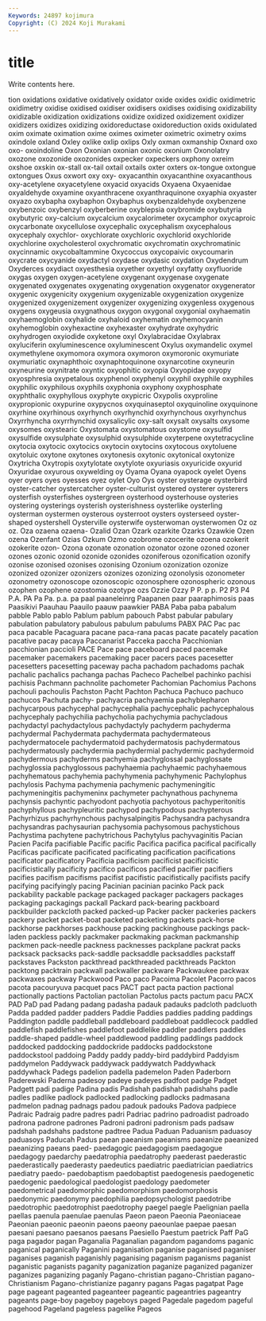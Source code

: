 ```yaml
---
Keywords: 24897 kojimura
Copyright: (C) 2024 Koji Murakami
---
```


# title

Write contents here.



tion oxidations oxidative oxidatively oxidator oxide oxides
oxidic oxidimetric oxidimetry oxidise oxidised oxidiser oxidisers oxidises oxidising oxidizability
oxidizable oxidization oxidizations oxidize oxidized oxidizement oxidizer oxidizers oxidizes oxidizing
oxidoreductase oxidoreduction oxids oxidulated oxim oximate oximation oxime oximes oximeter
oximetric oximetry oxims oxindole oxland Oxley oxlike oxlip oxlips Oxly
oxman oxmanship Oxnard oxo oxo- oxoindoline Oxon Oxonian oxonian oxonic
oxonium Oxonolatry oxozone oxozonide oxozonides oxpecker oxpeckers oxphony oxreim oxshoe
oxskin ox-stall ox-tail oxtail oxtails oxter oxters ox-tongue oxtongue oxtongues
Oxus oxwort oxy oxy- oxyacanthin oxyacanthine oxyacanthous oxy-acetylene oxyacetylene oxyacid
oxyacids Oxyaena Oxyaenidae oxyaldehyde oxyamine oxyanthracene oxyanthraquinone oxyaphia oxyaster oxyazo
oxybapha oxybaphon Oxybaphus oxybenzaldehyde oxybenzene oxybenzoic oxybenzyl oxyberberine oxyblepsia oxybromide
oxybutyria oxybutyric oxy-calcium oxycalcium oxycalorimeter oxycamphor oxycaproic oxycarbonate oxycellulose oxycephalic
oxycephalism oxycephalous oxycephaly oxychlor- oxychlorate oxychloric oxychlorid oxychloride oxychlorine oxycholesterol
oxychromatic oxychromatin oxychromatinic oxycinnamic oxycobaltammine Oxycoccus oxycopaivic oxycoumarin oxycrate oxycyanide
oxydactyl oxydase oxydasic oxydation Oxydendrum Oxyderces oxydiact oxyesthesia oxyether oxyethyl
oxyfatty oxyfluoride oxygas oxygen oxygen-acetylene oxygenant oxygenase oxygenate oxygenated oxygenates
oxygenating oxygenation oxygenator oxygenerator oxygenic oxygenicity oxygenium oxygenizable oxygenization oxygenize
oxygenized oxygenizement oxygenizer oxygenizing oxygenless oxygenous oxygens oxygeusia oxygnathous oxygon
oxygonal oxygonial oxyhaematin oxyhaemoglobin oxyhalide oxyhaloid oxyhematin oxyhemocyanin oxyhemoglobin oxyhexactine
oxyhexaster oxyhydrate oxyhydric oxyhydrogen oxyiodide oxyketone oxyl Oxylabracidae Oxylabrax oxyluciferin
oxyluminescence oxyluminescent Oxylus oxymandelic oxymel oxymethylene oxymomora oxymora oxymoron oxymoronic
oxymuriate oxymuriatic oxynaphthoic oxynaphtoquinone oxynarcotine oxyneurin oxyneurine oxynitrate oxyntic oxyophitic
oxyopia Oxyopidae oxyopy oxyosphresia oxypetalous oxyphenol oxyphenyl oxyphil oxyphile oxyphiles
oxyphilic oxyphilous oxyphils oxyphonia oxyphony oxyphosphate oxyphthalic oxyphyllous oxyphyte oxypicric
Oxypolis oxyproline oxypropionic oxypurine oxypycnos oxyquinaseptol oxyquinoline oxyquinone oxyrhine oxyrhinous
oxyrhynch oxyrhynchid oxyrhynchous oxyrhynchus Oxyrrhyncha oxyrrhynchid oxysalicylic oxy-salt oxysalt oxysalts
oxysome oxysomes oxystearic Oxystomata oxystomatous oxystome oxysulfid oxysulfide oxysulphate oxysulphid
oxysulphide oxyterpene oxytetracycline oxytocia oxytocic oxytocics oxytocin oxytocins oxytocous oxytoluene
oxytoluic oxytone oxytones oxytonesis oxytonic oxytonical oxytonize Oxytricha Oxytropis oxytylotate
oxytylote oxyuriasis oxyuricide oxyurid Oxyuridae oxyurous oxywelding oy Oyama Oyana
oyapock oyelet Oyens oyer oyers oyes oyesses oyez oylet Oyo
Oys oyster oysterage oysterbird oyster-catcher oystercatcher oyster-culturist oystered oysterer oysterers
oysterfish oysterfishes oystergreen oysterhood oysterhouse oysteries oystering oysterings oysterish oysterishness
oysterlike oysterling oysterman oystermen oysterous oysterroot oysters oysterseed oyster-shaped oystershell
Oysterville oysterwife oysterwoman oysterwomen Oz oz oz. Oza ozaena ozaena-
Ozalid Ozan Ozark ozarkite Ozarks Ozawkie Ozen ozena Ozenfant Ozias
Ozkum Ozmo ozobrome ozocerite ozoena ozokerit ozokerite ozon- Ozona ozonate
ozonation ozonator ozone ozoned ozoner ozones ozonic ozonid ozonide ozonides
ozoniferous ozonification ozonify ozonise ozonised ozonises ozonising Ozonium ozonization ozonize
ozonized ozonizer ozonizers ozonizes ozonizing ozonolysis ozonometer ozonometry ozonoscope ozonoscopic
ozonosphere ozonospheric ozonous ozophen ozophene ozostomia ozotype ozs Ozzie Ozzy
P P. p p. P2 P3 P4 P.A. PA Pa
Pa. p.a. pa paal paaneleinrg Paapanen paar paaraphimosis paas Paasikivi
Paauhau Paauilo paauw paawkier PABA Paba paba pabalum pabble Pablo
pablo Pablum pablum pabouch Pabst pabular pabulary pabulation pabulatory pabulous
pabulum pabulums PABX PAC Pac pac paca pacable Pacaguara pacane
paca-rana pacas pacate pacately pacation pacative pacay pacaya Paccanarist Pacceka
paccha Pacchionian pacchionian paccioli PACE Pace pace paceboard paced pacemake
pacemaker pacemakers pacemaking pacer pacers paces pacesetter pacesetters pacesetting paceway
pacha pachadom pachadoms pachak pachalic pachalics pachanga pachas Pacheco Pachelbel
pachinko pachisi pachisis Pachmann pachnolite pachometer Pachomian Pachomius Pachons pachouli
pachoulis Pachston Pacht Pachton Pachuca Pachuco pachuco pachucos Pachuta pachy-
pachyacria pachyaemia pachyblepharon pachycarpous pachycephal pachycephalia pachycephalic pachycephalous pachycephaly pachychilia
pachycholia pachychymia pachycladous pachydactyl pachydactylous pachydactyly pachyderm pachyderma pachydermal Pachydermata
pachydermata pachydermateous pachydermatocele pachydermatoid pachydermatosis pachydermatous pachydermatously pachydermia pachydermial pachydermic
pachydermoid pachydermous pachyderms pachyemia pachyglossal pachyglossate pachyglossia pachyglossous pachyhaemia pachyhaemic
pachyhaemous pachyhematous pachyhemia pachyhymenia pachyhymenic Pachylophus pachylosis Pachyma pachymenia pachymenic
pachymeningitic pachymeningitis pachymeninx pachymeter pachynathous pachynema pachynsis pachyntic pachyodont pachyotia
pachyotous pachyperitonitis pachyphyllous pachypleuritic pachypod pachypodous pachypterous Pachyrhizus pachyrhynchous pachysalpingitis
Pachysandra pachysandra pachysandras pachysaurian pachysomia pachysomous pachystichous Pachystima pachytene pachytrichous
Pachytylus pachyvaginitis Pacian Pacien Pacifa pacifiable Pacific pacific Pacifica pacifica
pacifical pacifically Pacificas pacificate pacificated pacificating pacification pacifications pacificator pacificatory
Pacificia pacificism pacificist pacificistic pacificistically pacificity pacifico pacificos pacified pacifier
pacifiers pacifies pacifism pacifisms pacifist pacifistic pacifistically pacifists pacify pacifying
pacifyingly pacing Pacinian pacinian pacinko Pack pack packability packable package
packaged packager packagers packages packaging packagings packall Packard pack-bearing packboard
packbuilder packcloth packed packed-up Packer packer packeries packers packery packet
packet-boat packeted packeting packets pack-horse packhorse packhorses packhouse packing packinghouse
packings pack-laden packless packly packmaker packmaking packman packmanship packmen pack-needle
packness packnesses packplane packrat packs packsack packsacks pack-saddle packsaddle packsaddles
packstaff packstaves Packston packthread packthreaded packthreads Packton packtong packtrain packwall
packwaller packware Packwaukee packwax packwaxes packway Packwood Paco paco Pacoima
Pacolet Pacorro pacos pacota pacouryuva pacquet pacs PACT pact pacta
paction pactional pactionally pactions Pactolian pactolian Pactolus pacts pactum pacu
PACX PAD PaD pad Padang padang padasha padauk padauks padcloth
padcluoth Padda padded padder padders Paddie Paddies paddies padding paddings
Paddington paddle paddleball paddleboard paddleboat paddlecock paddled paddlefish paddlefishes paddlefoot
paddlelike paddler paddlers paddles paddle-shaped paddle-wheel paddlewood paddling paddlings paddock
paddocked paddocking paddockride paddocks paddockstone paddockstool paddoing Paddy paddy paddy-bird
paddybird Paddyism paddymelon Paddywack paddywack paddywatch Paddywhack paddywhack Padegs padelion
padella pademelon Paden Paderborn Paderewski Paderna padesoy padeye padeyes padfoot
padge Padget Padgett padi padige Padina padis Padishah padishah padishahs
padle padles padlike padlock padlocked padlocking padlocks padmasana padmelon padnag
padnags padou padouk padouks Padova padpiece Padraic Padraig padre padres
padri Padriac padrino padroadist padroado padrona padrone padrones Padroni padroni
padronism pads padsaw padshah padshahs padstone padtree Padua Paduan Paduanism
paduasoy paduasoys Paducah Padus paean paeanism paeanisms paeanize paeanized paeanizing
paeans paed- paedagogic paedagogism paedagogue paedagogy paedarchy paedatrophia paedatrophy paederast
paederastic paederastically paederasty paedeutics paediatric paediatrician paediatrics paediatry paedo- paedobaptism
paedobaptist paedogenesis paedogenetic paedogenic paedological paedologist paedology paedometer paedometrical paedomorphic
paedomorphism paedomorphosis paedonymic paedonymy paedophilia paedopsychologist paedotribe paedotrophic paedotrophist paedotrophy
paegel paegle Paelignian paella paellas paenula paenulae paenulas Paeon paeon
Paeonia Paeoniaceae Paeonian paeonic paeonin paeons paeony paeounlae paepae paesan
paesani paesano paesanos paesans Paesiello Paestum paetrick Paff PaG paga
pagador pagan Paganalia Paganalian pagandom pagandoms paganic paganical paganically Paganini
paganisation paganise paganised paganiser paganises paganish paganishly paganising paganism paganisms
paganist paganistic paganists paganity paganization paganize paganized paganizer paganizes paganizing
paganly Pagano-christian pagano-Christian pagano-Christianism Pagano-christianize paganry pagans Pagas pagatpat Page
page pageant pageanted pageanteer pageantic pageantries pageantry pageants page-boy pageboy
pageboys paged Pagedale pagedom pageful pagehood Pageland pageless pagelike Pageos
